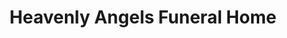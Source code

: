 ---
title: "Heavenly Angels Funeral Home"
url: /chicago/heavenly-angels-funeral-home/
shop: funeral directors
---